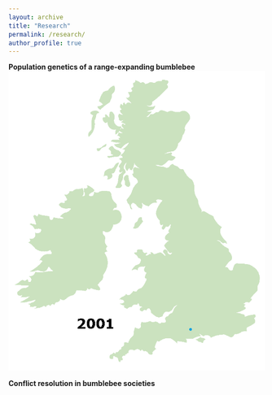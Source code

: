 ```yaml
---
layout: archive
title: "Research"
permalink: /research/
author_profile: true
---
```


**Population genetics of a range-expanding bumblebee**
![](https://github.com/RBrock94/RBrock94.github.io/blob/master/images/range-expansion.gif)

**Conflict resolution in bumblebee societies**
